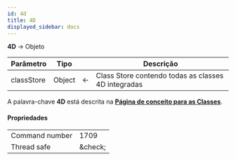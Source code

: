 ```yaml
---
id: 4d
title: 4D
displayed_sidebar: docs
---
```


**4D** -> Objeto

| Parâmetro  | Tipo   |   | Descrição                                           |
| ---------- | ------ | - | --------------------------------------------------- |
| classStore | Object | ← | Class Store contendo todas as classes 4D integradas |

A palavra-chave **4D** está descrita na [**Página de conceito para as Classes**](../Concepts/classes.md#4d).

#### Propriedades

|                |                                 |
| -------------- | ------------------------------- |
| Command number | 1709                            |
| Thread safe    | &amp;check; |
